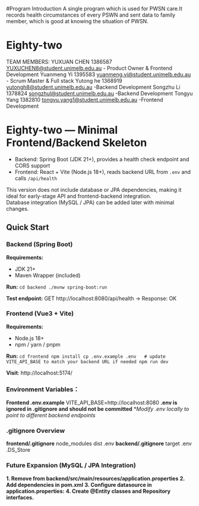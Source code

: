 #Program Introduction
A single program which is used for PWSN care.It records health circumstances of every PSWN and sent data to family member, which is good at knowing the situation of PWSN.
# Eighty-two
TEAM MEMBERS:
YUXUAN CHEN 1386587 YUXUCHEN8@student.unimelb.edu.au  - Product Owner & Frontend Development
Yuanmeng Yi 1395583 yuanmeng.yi@student.unimelb.edu.au - Scrum Master & Full stack
Yutong he 1368919 yutongh8@student.unimelb.edu.au -Backend Development
Songzhu Li 1378824 songzhul@student.unimelb.edu.au -Backend Development
Tongyu Yang 1382810 tongyu.yang1@student.unimelb.edu.au -Frontend Development 

# Eighty-two — Minimal Frontend/Backend Skeleton
- Backend: Spring Boot (JDK 21+), provides a health check endpoint and CORS support  
- Frontend: React + Vite (Node.js 18+), reads backend URL from `.env` and calls `/api/health`  

This version does not include database or JPA dependencies, making it ideal for early-stage API and frontend-backend integration.  
Database integration (MySQL / JPA) can be added later with minimal changes.


## Quick Start
### Backend (Spring Boot)
**Requirements:**
- JDK 21+
- Maven Wrapper (included)

**Run:**
`cd backend
./mvnw spring-boot:run`

**Test endpoint:**
GET http://localhost:8080/api/health
→ Response: OK

### Frontend (Vue3 + Vite)
**Requirements:**
- Node.js 18+
- npm / yarn / pnpm

**Run:**
`cd frontend
npm install
cp .env.example .env   # update VITE_API_BASE to match your backend URL if needed
npm run dev`

**Visit**:
http://localhost:5174/

### Environment Variables：
**Frontend .env.example**
VITE_API_BASE=http://localhost:8080
**.env is ignored in .gitignore and should not be committed**
**Modify .env locally to point to different backend endpoints*


### .gitignore Overview
**frontend/.gitignore**
node_modules
dist
.env
**backend/.gitignore**
target
.env
.DS_Store

### Future Expansion (MySQL / JPA Integration)
**1. Remove from backend/src/main/resources/application.properties**
**2. Add dependencies in pom.xml**
**3. Configure datasource in application.properties:**
**4. Create @Entity classes and Repository interfaces.**
